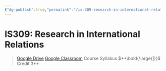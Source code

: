 ```yaml
---
{"dg-publish":true,"permalink":"/is-309-research-in-international-relations/"}
---
```


# IS309: Research in International Relations

> [Google Drive](https://drive.google.com/open?id=1ZpY6fyqO8kJ89pDWgK4QW3yXjfM6a7Rp)   [Google Classroom](https://classroom.google.com/u/1/c/MTUwODE2Nzk5MzA5)   Course Syllabus   $**\bold{\large{|}}$ Credit 3**
> 
